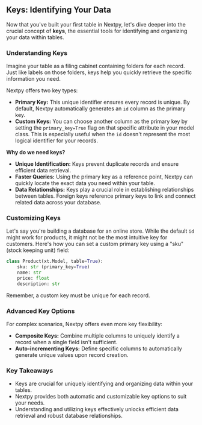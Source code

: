 ## Keys: Identifying Your Data

Now that you've built your first table in Nextpy, let's dive deeper into the crucial concept of **keys**, the essential tools for identifying and organizing your data within tables.

### Understanding Keys

Imagine your table as a filing cabinet containing folders for each record. Just like labels on those folders, keys help you quickly retrieve the specific information you need.

Nextpy offers two key types:

- **Primary Key:** This unique identifier ensures every record is unique. By default, Nextpy automatically generates an `id` column as the primary key.
- **Custom Keys:** You can choose another column as the primary key by setting the `primary_key=True` flag on that specific attribute in your model class. This is especially useful when the `id` doesn't represent the most logical identifier for your records.

**Why do we need keys?**

- **Unique Identification:** Keys prevent duplicate records and ensure efficient data retrieval.
- **Faster Queries:** Using the primary key as a reference point, Nextpy can quickly locate the exact data you need within your table.
- **Data Relationships:** Keys play a crucial role in establishing relationships between tables. Foreign keys reference primary keys to link and connect related data across your database.

### Customizing Keys

Let's say you're building a database for an online store. While the default `id` might work for products, it might not be the most intuitive key for customers. Here's how you can set a custom primary key using a "sku" (stock keeping unit) field:

```python
class Product(xt.Model, table=True):
    sku: str (primary_key=True)
    name: str
    price: float
    description: str
```

Remember, a custom key must be unique for each record.

### Advanced Key Options

For complex scenarios, Nextpy offers even more key flexibility:

- **Composite Keys:** Combine multiple columns to uniquely identify a record when a single field isn't sufficient.
- **Auto-incrementing Keys:** Define specific columns to automatically generate unique values upon record creation.

### Key Takeaways

- Keys are crucial for uniquely identifying and organizing data within your tables.
- Nextpy provides both automatic and customizable key options to suit your needs.
- Understanding and utilizing keys effectively unlocks efficient data retrieval and robust database relationships.
